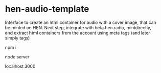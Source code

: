 # hen-audio-template

Interface to create an html container for audio with a cover image, that can be minted on HEN.
Next step, integrate with beta.hen.radio, mintdirectly, and extract html containers from the account using meta tags (and later simply tags)

npm i

node server

localhost:3000
